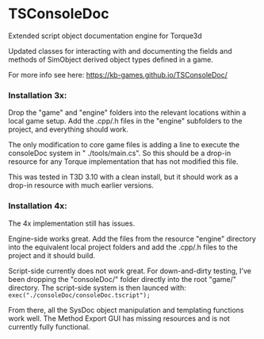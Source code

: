 # TSConsoleDoc
Extended script object documentation engine for Torque3d

Updated classes for interacting with and documenting the fields and methods of SimObject derived object types defined in a game.

For more info see here: https://kb-games.github.io/TSConsoleDoc/

### Installation 3x: 
Drop the "game" and "engine" folders into the relevant locations within a local game setup. Add the .cpp/.h files in the "engine" subfolders to the project, and everything should work. <br>

The only modification to core game files is adding a line to execute the consoleDoc system in " ./tools/main.cs". So this should be a drop-in resource for any Torque implementation that has not modified this file.<br>

This was tested in T3D 3.10 with a clean install, but it should work as a drop-in resource with much earlier versions.<br>

### Installation 4x:
The 4x implementation still has issues. 

Engine-side works great. Add the files from the resource "engine" directory into the equivalent local project folders and add the .cpp/.h files to the project and it should build.<br>

Script-side currently does not work great. For down-and-dirty testing, I've been dropping the "consoleDoc/" folder directly into the root "game/" directory. The script-side system is then launced with:<br>
``` exec("./consoleDoc/consoleDoc.tscript"); ```

From there, all the SysDoc object manipulation and templating functions work well. The Method Export GUI has missing resources and is not currently fully functional.
